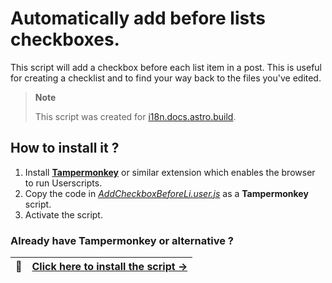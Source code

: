 # Automatically add before lists checkboxes.

This script will add a checkbox before each list item in a post. This is useful for creating a checklist and to find your way back to the files you've edited. 

> **Note**
>
> This script was created for [i18n.docs.astro.build](https://i18n.docs.astro.build/).

## How to install it ?

1. Install **[Tampermonkey](https://www.tampermonkey.net/)** or similar extension which enables the browser to run Userscripts.
2. Copy the code in *[AddCheckboxBeforeLi.user.js](AddCheckboxBeforeLi.user.js)* as a **Tampermonkey** script. 
3. Activate the script.

### Already have Tampermonkey or alternative ?

| :electric_plug: | [Click here to install the script →](https://github.com/thomasbnt/i18nastrodocslist/raw/main/AddCheckboxBeforeLi.user.js) |
|-----------------|---------------------------------------------------------------------------------------------------------------------------|

